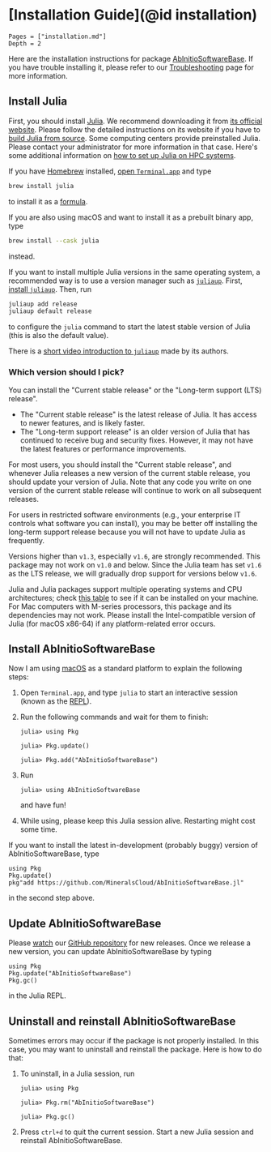 # [Installation Guide](@id installation)

```@contents
Pages = ["installation.md"]
Depth = 2
```

Here are the installation instructions for package
[AbInitioSoftwareBase](https://github.com/MineralsCloud/AbInitioSoftwareBase.jl).
If you have trouble installing it, please refer to our [Troubleshooting](@ref) page
for more information.

## Install Julia

First, you should install [Julia](https://julialang.org/). We recommend downloading it from
[its official website](https://julialang.org/downloads/). Please follow the detailed
instructions on its website if you have to
[build Julia from source](https://docs.julialang.org/en/v1/devdocs/build/build/).
Some computing centers provide preinstalled Julia. Please contact your administrator for
more information in that case.
Here's some additional information on
[how to set up Julia on HPC systems](https://github.com/hlrs-tasc/julia-on-hpc-systems).

If you have [Homebrew](https://brew.sh) installed,
[open `Terminal.app`](https://support.apple.com/guide/terminal/open-or-quit-terminal-apd5265185d-f365-44cb-8b09-71a064a42125/mac)
and type

```bash
brew install julia
```

to install it as a [formula](https://docs.brew.sh/Formula-Cookbook).

If you are also using macOS and want to install it as a prebuilt binary app, type

```bash
brew install --cask julia
```

instead.

If you want to install multiple Julia versions in the same operating system,
a recommended way is to use a version manager such as
[`juliaup`](https://github.com/JuliaLang/juliaup).
First, [install `juliaup`](https://github.com/JuliaLang/juliaup#installation).
Then, run

```bash
juliaup add release
juliaup default release
```

to configure the `julia` command to start the latest stable version of
Julia (this is also the default value).

There is a [short video introduction to `juliaup`](https://youtu.be/14zfdbzq5BM)
made by its authors.

### Which version should I pick?

You can install the "Current stable release" or the "Long-term support (LTS)
release".

- The "Current stable release" is the latest release of Julia. It has access to
  newer features, and is likely faster.
- The "Long-term support release" is an older version of Julia that has
  continued to receive bug and security fixes. However, it may not have the
  latest features or performance improvements.

For most users, you should install the "Current stable release", and whenever
Julia releases a new version of the current stable release, you should update
your version of Julia. Note that any code you write on one version of the
current stable release will continue to work on all subsequent releases.

For users in restricted software environments (e.g., your enterprise IT controls
what software you can install), you may be better off installing the long-term
support release because you will not have to update Julia as frequently.

Versions higher than `v1.3`,
especially `v1.6`, are strongly recommended. This package may not work on `v1.0` and below.
Since the Julia team has set `v1.6` as the LTS release,
we will gradually drop support for versions below `v1.6`.

Julia and Julia packages support multiple operating systems and CPU architectures; check
[this table](https://julialang.org/downloads/#supported_platforms) to see if it can be
installed on your machine. For Mac computers with M-series processors, this package and its
dependencies may not work. Please install the Intel-compatible version of Julia (for macOS
x86-64) if any platform-related error occurs.

## Install AbInitioSoftwareBase

Now I am using [macOS](https://en.wikipedia.org/wiki/MacOS) as a standard
platform to explain the following steps:

1. Open `Terminal.app`, and type `julia` to start an interactive session (known as the
   [REPL](https://docs.julialang.org/en/v1/stdlib/REPL/)).

2. Run the following commands and wait for them to finish:

   ```julia-repl
   julia> using Pkg

   julia> Pkg.update()

   julia> Pkg.add("AbInitioSoftwareBase")
   ```

3. Run

   ```julia-repl
   julia> using AbInitioSoftwareBase
   ```

   and have fun!

4. While using, please keep this Julia session alive. Restarting might cost some time.

If you want to install the latest in-development (probably buggy)
version of AbInitioSoftwareBase, type

```@repl
using Pkg
Pkg.update()
pkg"add https://github.com/MineralsCloud/AbInitioSoftwareBase.jl"
```

in the second step above.

## Update AbInitioSoftwareBase

Please [watch](https://docs.github.com/en/account-and-profile/managing-subscriptions-and-notifications-on-github/setting-up-notifications/configuring-notifications#configuring-your-watch-settings-for-an-individual-repository)
our [GitHub repository](https://github.com/MineralsCloud/AbInitioSoftwareBase.jl)
for new releases.
Once we release a new version, you can update AbInitioSoftwareBase by typing

```@repl
using Pkg
Pkg.update("AbInitioSoftwareBase")
Pkg.gc()
```

in the Julia REPL.

## Uninstall and reinstall AbInitioSoftwareBase

Sometimes errors may occur if the package is not properly installed.
In this case, you may want to uninstall and reinstall the package. Here is how to do that:

1. To uninstall, in a Julia session, run

   ```julia-repl
   julia> using Pkg

   julia> Pkg.rm("AbInitioSoftwareBase")

   julia> Pkg.gc()
   ```

2. Press `ctrl+d` to quit the current session. Start a new Julia session and
   reinstall AbInitioSoftwareBase.
